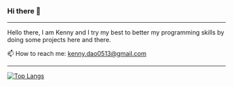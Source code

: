 ### Hi there 👋
---

Hello there, I am Kenny and I try my best to better my programming skills by doing some projects here and there.

📫 How to reach me: kenny.dao0513@gmail.com

---

[![Top Langs](https://github-readme-stats.vercel.app/api/top-langs/?username=KungFuKennyOG)](https://github.com/KungFuKennyOG/github-readme-stats)


